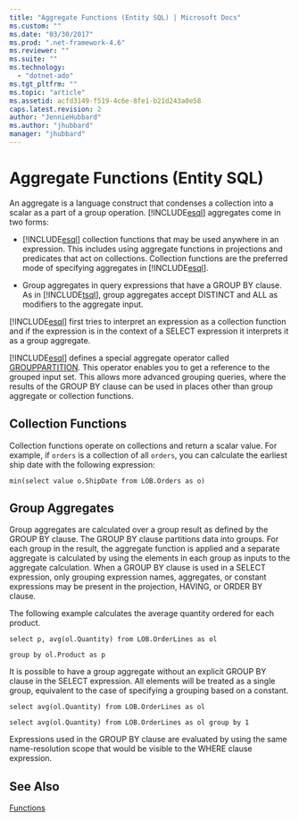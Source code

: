 ```yaml
---
title: "Aggregate Functions (Entity SQL) | Microsoft Docs"
ms.custom: ""
ms.date: "03/30/2017"
ms.prod: ".net-framework-4.6"
ms.reviewer: ""
ms.suite: ""
ms.technology: 
  - "dotnet-ado"
ms.tgt_pltfrm: ""
ms.topic: "article"
ms.assetid: acfd3149-f519-4c6e-8fe1-b21d243a0e58
caps.latest.revision: 2
author: "JennieHubbard"
ms.author: "jhubbard"
manager: "jhubbard"
---
```

# Aggregate Functions (Entity SQL)
An aggregate is a language construct that condenses a collection into a scalar as a part of a group operation. [!INCLUDE[esql](../../../../../../includes/esql-md.md)] aggregates come in two forms:  
  
-   [!INCLUDE[esql](../../../../../../includes/esql-md.md)] collection functions that may be used anywhere in an expression. This includes using aggregate functions in projections and predicates that act on collections. Collection functions are the preferred mode of specifying aggregates in [!INCLUDE[esql](../../../../../../includes/esql-md.md)].  
  
-   Group aggregates in query expressions that have a GROUP BY clause. As in [!INCLUDE[tsql](../../../../../../includes/tsql-md.md)], group aggregates accept DISTINCT and ALL as modifiers to the aggregate input.  
  
 [!INCLUDE[esql](../../../../../../includes/esql-md.md)] first tries to interpret an expression as a collection function and if the expression is in the context of a SELECT expression it interprets it as a group aggregate.  
  
 [!INCLUDE[esql](../../../../../../includes/esql-md.md)] defines a special aggregate operator called [GROUPPARTITION](../../../../../../docs/framework/data/adonet/ef/language-reference/grouppartition-entity-sql.md). This operator enables you to get a reference to the grouped input set. This allows more advanced grouping queries, where the results of the GROUP BY clause can be used in places other than group aggregate or collection functions.  
  
## Collection Functions  
 Collection functions operate on collections and return a scalar value. For example, if `orders` is a collection of all `orders`, you can calculate the earliest ship date with the following expression:  
  
 `min(select value o.ShipDate from LOB.Orders as o)`  
  
## Group Aggregates  
 Group aggregates are calculated over a group result as defined by the GROUP BY clause. The GROUP BY clause partitions data  into groups. For each group in the result, the aggregate function is applied and a separate aggregate is calculated by using the elements in each group as inputs to the aggregate calculation. When a GROUP BY clause is used in a SELECT expression, only grouping expression names, aggregates, or constant expressions may be present in the projection, HAVING, or ORDER BY clause.  
  
 The following example calculates the average quantity ordered for each product.  
  
 `select p, avg(ol.Quantity) from LOB.OrderLines as ol`  
  
 `group by ol.Product as p`  
  
 It is possible to have a group aggregate without an explicit GROUP BY clause in the SELECT expression. All elements will be treated as a single group, equivalent to the case of specifying a grouping based on a constant.  
  
 `select avg(ol.Quantity) from LOB.OrderLines as ol`  
  
 `select avg(ol.Quantity) from LOB.OrderLines as ol group by 1`  
  
 Expressions used in the GROUP BY clause are evaluated by using the same name-resolution scope that would be visible to the WHERE clause expression.  
  
## See Also  
 [Functions](../../../../../../docs/framework/data/adonet/ef/language-reference/functions-entity-sql.md)